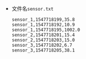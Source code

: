- 文件名`sensor.txt`

  ```
  sensor_1,1547718199,35.8
  sensor_1,1547718192,10.9
  sensor_1,1547718195,1002.0
  sensor_2,1547718201,15.4
  sensor_2,1547718203,15.0
  sensor_3,1547718202,6.7
  sensor_3,1547718205,38.1
  ```

  